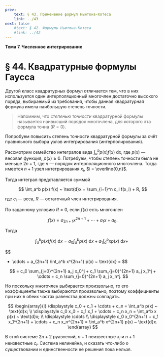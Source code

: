 ```yaml
---
prev:
    text: § 43. Применение формул Ньютона-Котеса
    link: ../43
next: false
    #text: § 42. Формулы Ньютона-Котеса
    #link: ../42
---
```


**Тема 7. Численное интегрирование**

# § 44. Квадратурные формулы Гаусса

Другой класс квадратурных формул отличается тем, что в них используется один интерполяционный многочлен достаточно высокого поряда, выбираемый из требования, чтобы данная квадратурная формула имела наибольшую степень точности.

> Напомним, что *степенью точности* квадратурной формулы называется наивысший порядок многочлена, для которого эта формула точна ($R = 0$).

Попробуем повысить степень точности квадратурной формулы за счёт правильного выбора узлов интегрирования (интерполирования).

Рассмотрим семейство интегралов вида $\int_a^b p(x) f(x) ~ \text{d}x$, где $p(x)$ — весовая функция, $p(x) \ge 0$. Потребуем, чтобы степень точности была не меньше $2n + 1$, где $n$ — порядок интерполяционного многочлена. Тогда имеется $n + 1$ узел интегрирования $x_i$, $i = \overline{0,n}$.

Тогда интеграл представляется суммой

$$
\int_a^b p(x) f(x) ~ \text{d}x = \sum_{i=1}^n c_i f(x_i) + R,
$$

где $c_i$ — веса, $R$ — остаточный член интегрирования.

По заданному условию $R=0$, если $f(x)$ есть многочлен

$$
f(x) = a_{2n+1} x^{2n+1} + \cdots + a_1 x + a_0.
$$

Тогда

$$
\int_a^b p(x) f(x) ~ \text{d}x
= a_0 \int_a^b p(x) ~ \text{d}x + a_1 \int_a^b x p(x) ~ \text{d}x + ~\!\!
$$

$$
+ \cdots + a_{2n+1} \int_a^b x^{2n+1} p(x) ~ \text{dx} =
$$

$$
= c_0 \sum_{j=0}^{2n+1} a_j x_0^j + c_1 \sum_{j=0}^{2n+1} a_j x_1^j + \cdots + c_n \sum_{j=0}^{2n+1} a_j x_n^j.
$$

Но поскольку многочлен выбирается произвольно, то его коэффициенты также выбираются произвольно, поэтому коэффициенты при них в обеих частях равенства должны совпадать.

$$
\begin{array}{l}
\displaystyle c_0 + c_1 + \cdots + c_n = \int_a^b p(x) ~ \text{d}x; \\
\displaystyle c_0 x_0 + c_1 x_1 + \cdots + c_n x_n = \int_a^b x p(x) ~ \text{d}x; \\
\displaystyle \cdots \\
\displaystyle c_0 x_0^{2n+1} + c_1 x_1^{2n+1} + \cdots + c_n x_n^{2n+1} = \int_a^b x^{2n+1} p(x) ~ \text{d}x.
\end{array}
$$

В этой системе $2n+2$ руавнений, $n+1$ неизвестные $x_i$ и $n+1$ неизвестные $c_i$. Система нелинейна, и сказать что-либо о существовании и единственности её решения пока нельзя.